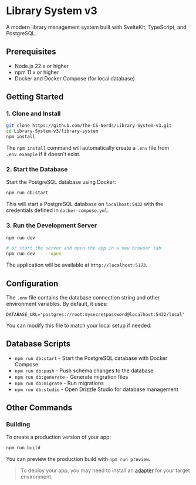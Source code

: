 # Library System v3

A modern library management system built with SvelteKit, TypeScript, and PostgreSQL.

## Prerequisites

- Node.js 22.x or higher
- npm 11.x or higher
- Docker and Docker Compose (for local database)

## Getting Started

### 1. Clone and Install

```sh
git clone https://github.com/The-CS-Nerds/Library-System-v3.git
cd Library-System-v3/library-system
npm install
```

The `npm install` command will automatically create a `.env` file from `.env.example` if it doesn't exist.

### 2. Start the Database

Start the PostgreSQL database using Docker:

```sh
npm run db:start
```

This will start a PostgreSQL database on `localhost:5432` with the credentials defined in `docker-compose.yml`.

### 3. Run the Development Server

```sh
npm run dev

# or start the server and open the app in a new browser tab
npm run dev -- --open
```

The application will be available at `http://localhost:5173`.

## Configuration

The `.env` file contains the database connection string and other environment variables.
By default, it uses:

```
DATABASE_URL="postgres://root:mysecretpassword@localhost:5432/local"
```

You can modify this file to match your local setup if needed.

## Database Scripts

- `npm run db:start` - Start the PostgreSQL database with Docker Compose
- `npm run db:push` - Push schema changes to the database
- `npm run db:generate` - Generate migration files
- `npm run db:migrate` - Run migrations
- `npm run db:studio` - Open Drizzle Studio for database management

## Other Commands

### Building

To create a production version of your app:

```sh
npm run build
```

You can preview the production build with `npm run preview`.

> To deploy your app, you may need to install an [adapter](https://svelte.dev/docs/kit/adapters) for your target environment.
